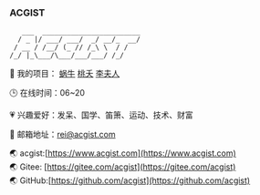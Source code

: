 ### ACGIST

```
   ___  ________________________
  / _ |/ ___/ ___/  _/ __/_  __/
 / __ / /__/ (_ // /_\ \  / /   
/_/ |_\___/\___/___/___/ /_/    
```

🔨 我的项目：
[蜗牛](https://gitee.com/acgist/snail)
[桃夭](https://gitee.com/acgist/taoyao)
[李夫人](https://gitee.com/acgist/lifuren)

🕒 在线时间：06~20

💗 兴趣爱好：发呆、国学、笛箫、运动、技术、财富

📧 邮箱地址：rei@acgist.com

🌏 acgist:[https://www.acgist.com](https://www.acgist.com)     <br />
🌏 Gitee: [https://gitee.com/acgist](https://gitee.com/acgist) <br />
🌏 GitHub:[https://github.com/acgist](https://github.com/acgist)
